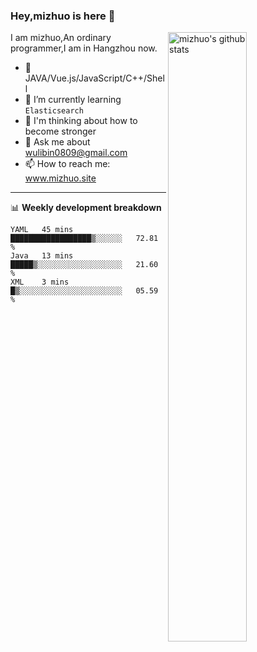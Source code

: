 ### Hey,mizhuo is here 👋

<img align="right" alt="mizhuo's github stats" width="50%" src="https://github-readme-stats.vercel.app/api?username=mizhuo&theme=tokyonight&show_icons=true">

I am mizhuo,An ordinary programmer,I am in Hangzhou now.

- 🔭 JAVA/Vue.js/JavaScript/C++/Shell
- 🌱 I’m currently learning `Elasticsearch`
- 🤔 I'm thinking about how to become stronger
- 💬 Ask me about wulibin0809@gmail.com
- 📫 How to reach me: www.mizhuo.site

---
📊 **Weekly development breakdown**

<!--START_SECTION:waka-->

```text
YAML   45 mins         ██████████████████▒░░░░░░   72.81 %
Java   13 mins         █████▒░░░░░░░░░░░░░░░░░░░   21.60 %
XML    3 mins          █▒░░░░░░░░░░░░░░░░░░░░░░░   05.59 %
```

<!--END_SECTION:waka-->
